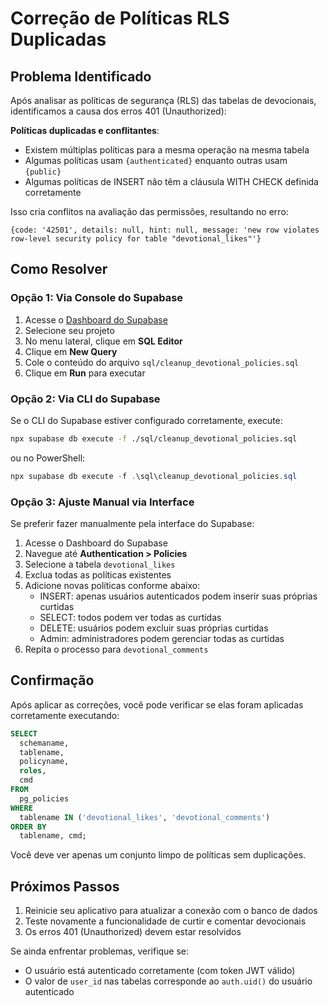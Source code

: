 # Correção de Políticas RLS Duplicadas

## Problema Identificado

Após analisar as políticas de segurança (RLS) das tabelas de devocionais, identificamos a causa dos erros 401 (Unauthorized):

**Políticas duplicadas e conflitantes**:
- Existem múltiplas políticas para a mesma operação na mesma tabela
- Algumas políticas usam `{authenticated}` enquanto outras usam `{public}` 
- Algumas políticas de INSERT não têm a cláusula WITH CHECK definida corretamente

Isso cria conflitos na avaliação das permissões, resultando no erro:
```
{code: '42501', details: null, hint: null, message: 'new row violates row-level security policy for table "devotional_likes"'}
```

## Como Resolver

### Opção 1: Via Console do Supabase

1. Acesse o [Dashboard do Supabase](https://app.supabase.com)
2. Selecione seu projeto
3. No menu lateral, clique em **SQL Editor**
4. Clique em **New Query**
5. Cole o conteúdo do arquivo `sql/cleanup_devotional_policies.sql`
6. Clique em **Run** para executar

### Opção 2: Via CLI do Supabase

Se o CLI do Supabase estiver configurado corretamente, execute:

```bash
npx supabase db execute -f ./sql/cleanup_devotional_policies.sql
```

ou no PowerShell:

```powershell
npx supabase db execute -f .\sql\cleanup_devotional_policies.sql
```

### Opção 3: Ajuste Manual via Interface

Se preferir fazer manualmente pela interface do Supabase:

1. Acesse o Dashboard do Supabase
2. Navegue até **Authentication > Policies**
3. Selecione a tabela `devotional_likes`
4. Exclua todas as políticas existentes
5. Adicione novas políticas conforme abaixo:
   - INSERT: apenas usuários autenticados podem inserir suas próprias curtidas
   - SELECT: todos podem ver todas as curtidas
   - DELETE: usuários podem excluir suas próprias curtidas
   - Admin: administradores podem gerenciar todas as curtidas
6. Repita o processo para `devotional_comments`

## Confirmação

Após aplicar as correções, você pode verificar se elas foram aplicadas corretamente executando:

```sql
SELECT 
  schemaname, 
  tablename, 
  policyname, 
  roles, 
  cmd
FROM 
  pg_policies
WHERE 
  tablename IN ('devotional_likes', 'devotional_comments')
ORDER BY 
  tablename, cmd;
```

Você deve ver apenas um conjunto limpo de políticas sem duplicações.

## Próximos Passos

1. Reinicie seu aplicativo para atualizar a conexão com o banco de dados
2. Teste novamente a funcionalidade de curtir e comentar devocionais
3. Os erros 401 (Unauthorized) devem estar resolvidos

Se ainda enfrentar problemas, verifique se:
- O usuário está autenticado corretamente (com token JWT válido)
- O valor de `user_id` nas tabelas corresponde ao `auth.uid()` do usuário autenticado 